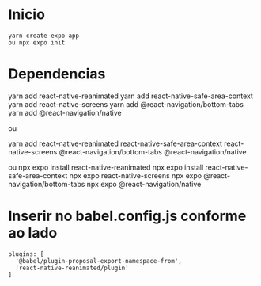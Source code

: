 # Inicio
    yarn create-expo-app
    ou npx expo init

# Dependencias

yarn add react-native-reanimated
yarn add react-native-safe-area-context
yarn add react-native-screens
yarn add @react-navigation/bottom-tabs
yarn add @react-navigation/native

ou 

yarn add react-native-reanimated react-native-safe-area-context react-native-screens @react-navigation/bottom-tabs @react-navigation/native

ou 
npx expo install react-native-reanimated
npx expo install react-native-safe-area-context
npx expo react-native-screens
npx expo @react-navigation/bottom-tabs
npx expo @react-navigation/native

# Inserir no babel.config.js conforme ao lado
    plugins: [
      '@babel/plugin-proposal-export-namespace-from',
      'react-native-reanimated/plugin'
    ]